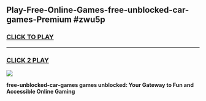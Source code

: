 
## Play-Free-Online-Games-free-unblocked-car-games-Premium #zwu5p
<h3>
<a href="https://premium.freeplayer.one?title=free-unblocked-car-games&ref=8M">CLICK TO PLAY</a></h3>
<hr>

<h3>
<a href="https://premium.freeplayer.one?title=free-unblocked-car-games&ref=8M">CLICK 2 PLAY</a>
  
</h3>

<a href="https://premium.freeplayer.one?title=free-unblocked-car-games&ref=8M"><img src="https://clearcache.store/games.png"></a>


**free-unblocked-car-games games unblocked: Your Gateway to Fun and Accessible Online Gaming**

